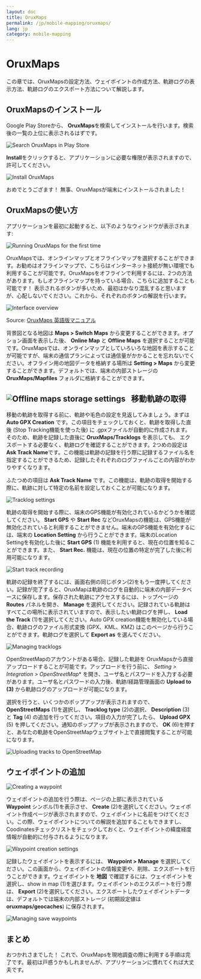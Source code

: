 ```yaml
---
layout: doc
title: OruxMaps
permalink: /jp/mobile-mapping/oruxmaps/
lang: jp
category: mobile-mapping
---
```



OruxMaps
===============

この章では、OruxMapsの設定方法、ウェイポイントの作成方法、軌跡ログの表示方法、軌跡ログのエクスポート方法について解説します。

OruxMapsのインストール
------------------

Google Play Storeから、 **OruxMaps**を検索してインストールを行います。検索後の一覧の上位に表示されるはずです。

![Search OruxMaps in Play Store][]

**Install**をクリックすると、アプリケーションに必要な権限が表示されますので、許可してください。

![Install OruxMaps][]

おめでとうござます！ 無事、OruxMapsが端末にインストールされました！

OruxMapsの使い方
--------------------

アプリケーションを最初に起動すると、以下のようなウィンドウが表示されます: 

![Running OruxMaps for the first time][]

OruxMapsでは、オンラインマップとオフラインマップを選択することができます。お勧めはオフラインマップで、こちらはインターネット接続が無い環境でも利用することが可能です。OruxMapsをオフラインで利用するには、2つの方法があります。もしオフラインマップを持っている場合、こちらに追加することも可能です！ 表示されるボタンが多いため、最初はかなり混乱すると思いますが、心配しないでください。これから、それぞれのボタンの解説を行います。

![Interface overview][]

Source: [OruxMaps 英語版マニュアル](http://www.google.com/url?q=http%3A%2F%2Fwww.oruxmaps.com%2Foruxmapsmanual_en.pdf&sa=D&sntz=1&usg=AFQjCNFY7Tk-Gzz9NFKy9WOsnfnn8x3Kwg)

背景図となる地図は **Maps \> Switch Maps** から変更することができます。オプション画面を表示した後、 **Online Map** と **Offline Maps** を選択することが可能です。OruxMapsでは、オンラインマップとしていろいろな地図を表示することが可能ですが、端末の通信プランによっては通信量がかかることを忘れないでください。オフライン用の地図データを格納する場所は **Setting \> Maps** から変更することができます。デフォルトでは、端末の内部ストレージの **OruxMaps/Mapfiles** フォルダに格納することができます。

![Offline maps storage settings][]
 
移動軌跡の取得
-------------------

移動の軌跡を取得する前に、軌跡や毛色の設定を見返してみましょう。まずは **Auto GPX Creation** です。この項目をチェックしておくと、軌跡を取得した直後 (Stop Tracking機能を使った後) に .gpxファイルが自動的に作成されます。そのため、軌跡を記録した直後に **OruxMaps/Tracklogs** を表示しても、
エクスポートする必要なく、軌跡ログを確認することができます。2つめの設定は **Ask Track Name**です。この機能は軌跡の記録を行う際に記録するファイル名を指定することができるため、記録したそれぞれのログファイルごとの内容がわかりやすくなります。


ふたつめの項目は **Ask Track Name** です。この機能は、軌跡の取得を開始する際に、軌跡に対して特定の名前を設定しておくことが可能になります。


![Tracklog settings][]

軌跡の取得を開始する際に、端末のGPS機能が有効化されているかどうかを確認してください。 **Start GPS** や
**Start Rec** などOruxMapsの機能は、GPS機能が無効化されていると利用することができません。端末のGPS機能を有効化するには、端末の **Location Setting** から行うことができます。端末のLocation Settingを有効化した後に **Start GPS** (1) 機能を利用すると、現在の位置を知ることができます。また、 **Start Rec.** 機能は、現在の位置の特定が完了した後に利用可能になります。


![Start track recording][]

軌跡の記録を終了するには、画面右側の同じボタン(2)をもう一度押してください。記録が完了すると、OruxMapは軌跡のログを自動的に端末の内部データベースに保存します。保存された軌跡にアクセスするには、トップページの **Routes** パネルを開き、 **Manage** を選択してください。記録されている軌跡はすべてこの場所に表示されていますので、表示したい軌跡ログを押し、 **Load the Track** (1)を選択してください。Auto GPX creation機能を無効化している場合、軌跡ログのファイル形式変換 (GPX、KML、KMZ) はこのページから行うことができます。軌跡ログを選択して **Export as** を選んでください。

![Managing tracklogs][]

OpenStreetMapのアカウントがある場合、記録した軌跡を OruxMapsから直接アップロードすることが可能です。アップロードを行う前に、 *Setting \> Integration \>
OpenStreetMap** を開き、ユーザ名とパスワードを入力する必要があります。ユーザ名とパスワードの入力後、軌跡/経路管理画面の **Upload to (3)** から軌跡ログのアップロードが可能になります。

選択を行うと、いくつかのポップアップが表示されますので、 **OpenStreetMaps** (1)を選択し、 **Tracklog type** (2)の選択、 **Description** (3) と **Tag** (4) の追加を行ってください。項目の入力が完了したら、 **Upload GPX** (5) を押してください。通知のポップアップが表示されますので、 **OK** (6)を押すと、あなたの軌跡をOpenStreetMapウェブサイト上で直接閲覧することが可能になります。

![Uploading tracks to OpenStreetMap][]

​ウェイポイントの追加
---------------------

![Creating a waypoint][]

ウェイポイントの追加を行う際は、ページの上部に表示されている **Waypoint** シンボル(1)を表示させ、 **Create** (2)を選択してください。ウェイポイント作成ページが表示されますので、ウェイポイントに名前をつけてください。この際、ウェイポイントについての解説を追加することもできますし、Coodinatesチェックリストをチェックしておくと、ウェイポイントの緯度経度情報が自動的に付与されるようになります。

![Waypoint creation settings][]

記録したウェイポイントを表示するには、 **Waypoint \> Manage** を選択してください。この画面から、ウェイポイントの情報変更や、削除、エクスポートを行うことができます。ウェイポイントを **地図** で確認するには、ウェイポイントを選択し、show in map (1)を選びます。ウェイポイントのエクスポートを行う際は、 **Export** (2)を選択してください。エクスポートしたウェイポイントデータは、デフォルトでは端末の内部ストレージ (初期設定値は **oruxmaps/geocaches**) に保存されます。

![Managing save waypoints][]

まとめ
-----------

おつかれさまでした！ これで、OruxMapsを現地調査の際に利用する手順は完了です。最初は戸惑うかもしれませんが、アプリケーションに慣れてくれば大丈夫です。


[Search OruxMaps in Play Store]: /images/jp/mobile-mapping/oruxmaps/oruxmaps_image00_en.png
[Install OruxMaps]: /images/jp/mobile-mapping/oruxmaps/oruxmaps_image03_en.png
[Running OruxMaps for the first time]: /images/jp/mobile-mapping/oruxmaps/oruxmaps_image01_en.png
[Interface overview]: /images/jp/mobile-mapping/oruxmaps/oruxmaps_image09_en.png
[Offline maps storage settings]: /images/jp/mobile-mapping/oruxmaps/oruxmaps_image06_en.png
[Tracklog settings]: /images/jp/mobile-mapping/oruxmaps/oruxmaps_image11_en.png
[Start track recording]: /images/jp/mobile-mapping/oruxmaps/oruxmaps_image02_en.png
[Managing tracklogs]: /images/jp/mobile-mapping/oruxmaps/oruxmaps_image10_en.png
[Uploading tracks to OpenStreetMap]: /images/jp/mobile-mapping/oruxmaps/oruxmaps_image05_en.png
[Creating a waypoint]: /images/jp/mobile-mapping/oruxmaps/oruxmaps_image07_en.png
[Waypoint creation settings]: /images/jp/mobile-mapping/oruxmaps/oruxmaps_image08_en.png
[Managing save waypoints]: /images/jp/mobile-mapping/oruxmaps/oruxmaps_image04_en.png
